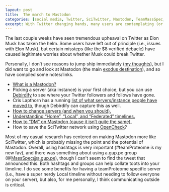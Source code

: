 ```yaml
---
layout: post
title:  The march to Mastodon
categories: [social media, Twitter, SciTwitter, Mastodon, TeamMassSpec, teamProteome]
excerpt: With Twitter changing hands, many users are contemplating (or have already ) left SciTwitter for Mastodon. 
---
```


The last couple weeks have seen tremendous upheaval on Twitter as Elon Musk has taken the helm. Some users have left out of principle (i.e., issues with Elon Musk), but certain missteps (like the $8 verified debacle) have caused legitimate worries about whether Musk could break Twitter.

Personally, I don’t see reasons to jump ship immediately ([my thoughts](https://twitter.com/neely615/status/1590329563414159361?s=20&t=Lgv2-j8ElmhsPf3-PKOvZA)), but I did want to go and look at Mastodon (the main [exodus destination](https://techcrunch.com/2022/11/11/numerous-social-apps-see-gains-in-wake-of-twitter-chaos-new-data-shows/)), and so have compiled some notes/links.

- [What is a Mastodon?](https://techcrunch.com/2022/11/08/what-is-mastodon/)
- Picking a server (aka instance) is your first choice, but you can use [Debirdify](https://pruvisto.org/debirdify/) to see where your Twitter followers and follows have gone.
- Cris Lapthorn has a running [list of what servers/instance people have moved to](https://twitter.com/makingions/status/1590160421931352064?s=20&t=Lgv2-j8ElmhsPf3-PKOvZA), though Debirdify can capture this as well.
- [How to change servers (and when you should).]( https://screenrant.com/mastodon-change-servers-migrate-account-how/)
- [Understanding “Home”, “Local”, and “Federated” timelines.](https://queer.party/@cassolotl/108195007013414698)
- [How to “DM” on Mastodon (cause it isn’t quite the same).]( https://gizmodo.com/mastodon-how-to-dm-send-messages-twitter-1849759852)
- How to save the SciTwitter network using [OpenCheck](https://opencheck.is/scitwitter)?

Most of my casual research has centered on making Mastodon more like SciTwitter, which is probably missing the point and the potential of Mastodon. Overall, using hashtags is very important (#teamProteome is my new fav), and there was something about using a.gup.pe group (@MassSpec@a.gup.pe), though I can't seem to find the tweet that announced this. Both hashtags and groups can help collate toots into your timeline. I do see some benefits for having a teamProteome specific server (i.e., have a super nerdy Local timeline without needing to follow everyone on your server), but also, for me personally, I think communicating outside is critical.


&nbsp;  
&nbsp;  
&nbsp;  

